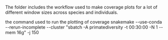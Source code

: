 The folder includes the workflow used to make coverage plots for a lot of different window sizes across species and individuals.

the command used to run the plotting of coverage 
snakemake --use-conda --rerun-incomplete --cluster "sbatch -A primatediversity -t 00:30:00 -N 1 --mem 16g" -j 150